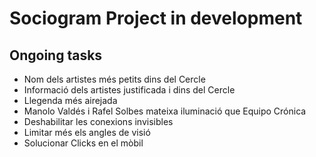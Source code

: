 # Sociogram Project in development

## Ongoing tasks

* Nom dels artistes més petits dins del Cercle
* Informació dels artistes justificada i dins del Cercle
* Llegenda més airejada
* Manolo Valdés i Rafel Solbes mateixa iluminació que Equipo Crónica
* Deshabilitar les conexions invisibles
* Limitar més els angles de visió
* Solucionar Clicks en el mòbil

